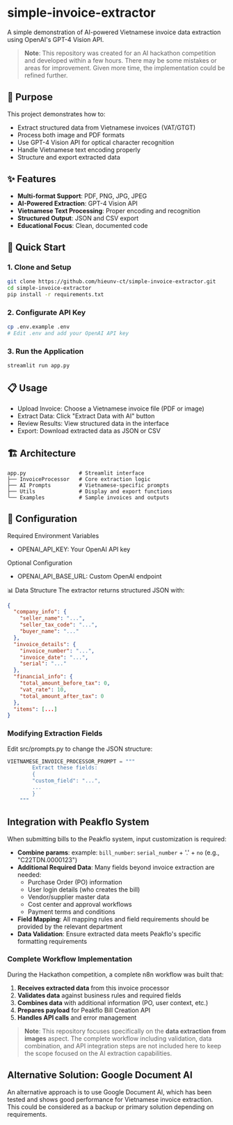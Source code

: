 # simple-invoice-extractor

A simple demonstration of AI-powered Vietnamese invoice data extraction using OpenAI's GPT-4 Vision API.

> **Note**: This repository was created for an AI hackathon competition and developed within a few hours. There may be some mistakes or areas for improvement. Given more time, the implementation could be refined further.

## 🎯 Purpose

This project demonstrates how to:
- Extract structured data from Vietnamese invoices (VAT/GTGT)
- Process both image and PDF formats
- Use GPT-4 Vision API for optical character recognition
- Handle Vietnamese text encoding properly
- Structure and export extracted data

## ✨ Features

- **Multi-format Support**: PDF, PNG, JPG, JPEG
- **AI-Powered Extraction**: GPT-4 Vision API
- **Vietnamese Text Processing**: Proper encoding and recognition
- **Structured Output**: JSON and CSV export
- **Educational Focus**: Clean, documented code

## 🚀 Quick Start

### 1. Clone and Setup
```bash
git clone https://github.com/hieunv-ct/simple-invoice-extractor.git
cd simple-invoice-extractor
pip install -r requirements.txt
```

### 2. Configurate API Key
```bash
cp .env.example .env
# Edit .env and add your OpenAI API key
```

### 3. Run the Application
```bash
streamlit run app.py
```

## 📋 Usage
- Upload Invoice: Choose a Vietnamese invoice file (PDF or image)
- Extract Data: Click "Extract Data with AI" button
- Review Results: View structured data in the interface
- Export: Download extracted data as JSON or CSV

## 🏗️ Architecture
```
app.py                 # Streamlit interface
├── InvoiceProcessor   # Core extraction logic
├── AI Prompts         # Vietnamese-specific prompts
├── Utils              # Display and export functions
└── Examples           # Sample invoices and outputs
```

## 🔧 Configuration
Required Environment Variables
- OPENAI_API_KEY: Your OpenAI API key

Optional Configuration
- OPENAI_API_BASE_URL: Custom OpenAI endpoint

📊 Data Structure
The extractor returns structured JSON with:
```json
{
  "company_info": {
    "seller_name": "...",
    "seller_tax_code": "...",
    "buyer_name": "..."
  },
  "invoice_details": {
    "invoice_number": "...",
    "invoice_date": "...",
    "serial": "..."
  },
  "financial_info": {
    "total_amount_before_tax": 0,
    "vat_rate": 10,
    "total_amount_after_tax": 0
  },
  "items": [...]
}
```

### Modifying Extraction Fields
Edit src/prompts.py to change the JSON structure:

```python
VIETNAMESE_INVOICE_PROCESSOR_PROMPT = """
        Extract these fields:
        {
        "custom_field": "...",
        ...
        }
    """
```

## Integration with Peakflo System
When submitting bills to the Peakflo system, input customization is required:
- **Combine params**: example: `bill_number`: `serial_number` + '.' + `no` (e.g., "C22TDN.0000123")
- **Additional Required Data**: Many fields beyond invoice extraction are needed:
  - Purchase Order (PO) information
  - User login details (who creates the bill)
  - Vendor/supplier master data
  - Cost center and approval workflows
  - Payment terms and conditions
- **Field Mapping**: All mapping rules and field requirements should be provided by the relevant department
- **Data Validation**: Ensure extracted data meets Peakflo's specific formatting requirements

### Complete Workflow Implementation
During the Hackathon competition, a complete n8n workflow was built that:
1. **Receives extracted data** from this invoice processor
2. **Validates data** against business rules and required fields
3. **Combines data** with additional information (PO, user context, etc.)
4. **Prepares payload** for Peakflo Bill Creation API
5. **Handles API calls** and error management

> **Note**: This repository focuses specifically on the **data extraction from images** aspect. The complete workflow including validation, data combination, and API integration steps are not included here to keep the scope focused on the AI extraction capabilities.

## Alternative Solution: Google Document AI
An alternative approach is to use Google Document AI, which has been tested and shows good performance for Vietnamese invoice extraction. This could be considered as a backup or primary solution depending on requirements.

